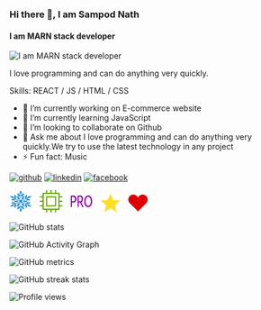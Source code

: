 ### Hi there 👋, I am Sampod Nath
#### I am MARN stack developer
![I am MARN stack developer](https://i.ibb.co/XsN93d7/Cream-Retro-Illustration-Freelancer-Linkedin-Article-Cover-Image-1.png)

I love programming and can do anything very quickly.

Skills:  REACT / JS / HTML / CSS 

- 🔭 I’m currently working on E-commerce website 
- 🌱 I’m currently learning JavaScript 
- 👯 I’m looking to collaborate on Github 
- 💬 Ask me about I love programming and can do anything very quickly.We try to use the latest technology in any project 
- ⚡ Fun fact: Music 


[<img src='https://cdn.jsdelivr.net/npm/simple-icons@3.0.1/icons/github.svg' alt='github' height='40'>](https://github.com/sampod76)  [<img src='https://cdn.jsdelivr.net/npm/simple-icons@3.0.1/icons/linkedin.svg' alt='linkedin' height='40'>](https://www.linkedin.com/in/sampodnath/)  [<img src='https://cdn.jsdelivr.net/npm/simple-icons@3.0.1/icons/facebook.svg' alt='facebook' height='40'>](https://www.facebook.com/sampod.nath.3)  

<a href='https://archiveprogram.github.com/'><img src='https://raw.githubusercontent.com/acervenky/animated-github-badges/master/assets/acbadge.gif' width='40' height='40'></a> <a href='https://docs.github.com/en/developers'><img src='https://raw.githubusercontent.com/acervenky/animated-github-badges/master/assets/devbadge.gif' width='40' height='40'></a> <a href='https://github.com/pricing'><img src='https://raw.githubusercontent.com/acervenky/animated-github-badges/master/assets/pro.gif' width='40' height='40'></a> <a href='https://stars.github.com/'><img src='https://raw.githubusercontent.com/acervenky/animated-github-badges/master/assets/starbadge.gif' width='35' height='35'></a> <a href='https://docs.github.com/en/github/supporting-the-open-source-community-with-github-sponsors'><img src='https://raw.githubusercontent.com/acervenky/animated-github-badges/master/assets/sponsorbadge.gif' width='35' height='35'></a> 

![GitHub stats](https://github-readme-stats.vercel.app/api?username=sampod76&show_icons=true&count_private=true)  

![GitHub Activity Graph](https://activity-graph.herokuapp.com/graph?username=sampod76)  

![GitHub metrics](https://metrics.lecoq.io/sampod76)  

![GitHub streak stats](https://streak-stats.demolab.com/?user=sampod76)  

![Profile views](https://gpvc.arturio.dev/sampod76)  

